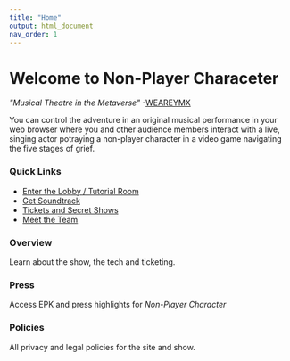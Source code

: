 ```yaml
---
title: "Home"
output: html_document
nav_order: 1
---
```

# Welcome to Non-Player Characeter

*"Musical Theatre in the Metaverse"* 
-[WEAREYMX](https://www.weareymx.com/ymxblog/musical-theatre-and-the-metaverse-brendan-bradley-is-busy-innovating)

You can control the adventure in an original musical performance in your web browser where you and other audience members interact with a live, singing actor potraying a non-player character in a video game navigating the five stages of grief. 

### Quick Links
- [Enter the Lobby / Tutorial Room](https://onboardxr.live/FQJnyUZ/listening/?k=listener)
- [Get Soundtrack](https://music.apple.com/us/album/non-player-character-workshop-musical-cast-recording/1634852775?app=itunes)
- [Tickets and Secret Shows](https://futurestages.github.io/npcmusical/tickets)
- [Meet the Team](https://futurestages.github.io/npcmusical/about.html)

### Overview
Learn about the show, the tech and ticketing.  

### Press
Access EPK and press highlights for *Non-Player Character*

### Policies
All privacy and legal policies for the site and show.
